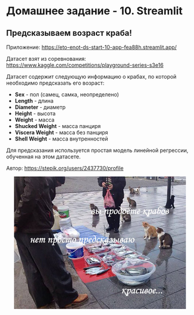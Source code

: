 # Домашнее задание - 10. Streamlit

## Предсказываем возраст краба!

Приложение: https://eto-enot-ds-start-10-app-fea88h.streamlit.app/

Датасет взят из соревнования: https://www.kaggle.com/competitions/playground-series-s3e16

Датасет содержит следующую информацию о крабах, по которой необходимо предсказать его возраст:

- **Sex** - пол (самец, самка, неопределено)
- **Length** - длина
- **Diameter** - диаметр
- **Height** - высота
- **Weight** - масса
- **Shucked Weight** - масса панциря
- **Viscera Weight** - масса без панциря
- **Shell Weight** - масса внутренностей

Для предсказания используется простая модель линейной регрессии, обученная на этом датасете.

Автор: https://stepik.org/users/2437730/profile

<center><img src="crab.jpg"/></center>